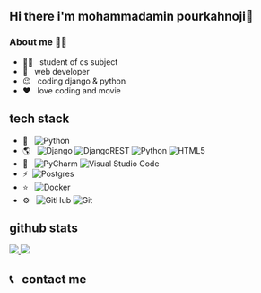 ## Hi there i'm mohammadamin pourkahnoji👋

<h3> About me 👨‍💻</h3>

- 👨‍🎓 &nbsp; student of cs subject
- 💪 &nbsp; web developer
- 😉 &nbsp; coding django & python
- ❤ &nbsp; love coding and movie

<h2>tech stack</h2>

- 🐍 &nbsp; ![Python](https://img.shields.io/badge/python-3670A0?style=for-the-badge&logo=python&logoColor=ffdd54)
- 🌎 &nbsp; ![Django](https://img.shields.io/badge/django-%23092E20.svg?style=for-the-badge&logo=django&logoColor=white) ![DjangoREST](https://img.shields.io/badge/DJANGO-REST-ff1709?style=for-the-badge&logo=django&logoColor=white&color=ff1709&labelColor=gray) ![Python](https://img.shields.io/badge/python-3670A0?style=for-the-badge&logo=python&logoColor=ffdd54) 	![HTML5](https://img.shields.io/badge/html5-%23E34F26.svg?style=for-the-badge&logo=html5&logoColor=white)
- 🔧 &nbsp; ![PyCharm](https://img.shields.io/badge/pycharm-143?style=for-the-badge&logo=pycharm&logoColor=black&color=black&labelColor=green) 	![Visual Studio Code](https://img.shields.io/badge/Visual%20Studio%20Code-0078d7.svg?style=for-the-badge&logo=visual-studio-code&logoColor=white)
- ⚡ &nbsp;![Postgres](https://img.shields.io/badge/postgres-%23316192.svg?style=for-the-badge&logo=postgresql&logoColor=white)
- ⭐ &nbsp;	![Docker](https://img.shields.io/badge/docker-%230db7ed.svg?style=for-the-badge&logo=docker&logoColor=white)
- ⚙ &nbsp;	![GitHub](https://img.shields.io/badge/github-%23121011.svg?style=for-the-badge&logo=github&logoColor=white)	![Git](https://img.shields.io/badge/git-%23F05033.svg?style=for-the-badge&logo=git&logoColor=white)

<h2> github stats</h2>
<a href="https://github.com/pourkahnouji">
  <img src="https://github-readme-stats.vercel.app/api/top-langs/?username=pourkahnouji&hide_progress=false" />

<img src="https://github-readme-stats.vercel.app/api?username=pourkahnouji&show_icons=true&theme=radical" />  
</a>


<h2>📞 &nbsp; contact me</h2>

